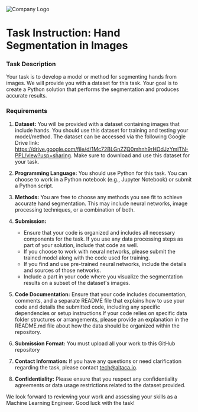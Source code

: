![Company Logo](https://aitaca.io/wp-content/uploads/2020/01/logo_loading.png)
# Task Instruction: Hand Segmentation in Images
### Task Description
Your task is to develop a model or method for segmenting hands from images. We will provide you with a dataset for this task. Your goal is to create a Python solution that performs the segmentation and produces accurate results.

### Requirements

1. **Dataset:** You will be provided with a dataset containing images that include hands. You should use this dataset for training and testing your model/method. The dataset can be accessed via the following Google Drive link: https://drive.google.com/file/d/1Mc72BLGnZZQ0mhnh9rHOdJzYmITN-PPL/view?usp=sharing. Make sure to download and use this dataset for your task.

2. **Programming Language:** You should use Python for this task. You can choose to work in a Python notebook (e.g., Jupyter Notebook) or submit a Python script.

3. **Methods:** You are free to choose any methods you see fit to achieve accurate hand segmentation. This may include neural networks, image processing techniques, or a combination of both.

4. **Submission:**
   - Ensure that your code is organized and includes all necessary components for the task. If you use any data processing steps as part of your solution, include that code as well.
   - If you choose to work with neural networks, please submit the trained model along with the code used for training.
   - If you find and use pre-trained neural networks, include the details and sources of those networks.
   - Include a part in your code where you visualize the segmentation results on a subset of the dataset's images.

6. **Code Documentation:** Ensure that your code includes documentation, comments, and a separate README file that explains how to use your code and details the submitted code, including any specific dependencies or setup instructions.If your code relies on specific data folder structures or arrangements, please provide an explanation in the README.md file about how the data should be organized within the repository.

7. **Submission Format:** You must upload all your work to this GitHub repository

8. **Contact Information:** If you have any questions or need clarification regarding the task, please contact [tech@aitaca.io](mailto:tech@aitaca.io).

9. **Confidentiality:** Please ensure that you respect any confidentiality agreements or data usage restrictions related to the dataset provided.

We look forward to reviewing your work and assessing your skills as a Machine Learning Engineer. Good luck with the task!
